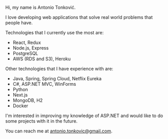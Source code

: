 Hi, my name is Antonio Tonković.

I love developing web applications that solve real world problems that people have.

Technologies that I currently use the most are:
- React, Redux
- Node.js, Express
- PostgreSQL
- AWS (RDS and S3), Heroku

Other technologies that I have experience with are:
- Java, Spring, Spring Cloud, Netflix Eureka
- C#, ASP.NET MVC, WinForms
- Python
- Next.js
- MongoDB, H2
- Docker

I'm interested in improving my knowledge of ASP.NET and would like to do some projects with it in the future.

You can reach me at antonio.tonkovic@gmail.com.
